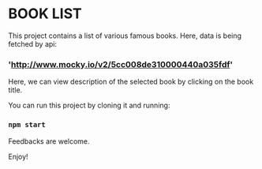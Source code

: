 # BOOK LIST

This project contains a list of various famous books. Here, data is being fetched by api:
### 'http://www.mocky.io/v2/5cc008de310000440a035fdf' 

Here, we can view description of the selected book by clicking on the book title.

You can run this project by cloning it and running:

### `npm start`

Feedbacks are welcome.
<p>Enjoy!</p>

